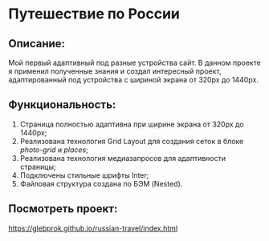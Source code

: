# Путешествие по России

## Описание:
Мой первый адаптивный под разные устройства сайт.
В данном проекте я применил полученные знания и создал интересный проект, адаптированный под устройства с шириной экрана от 320px до 1440px.

## Функциональность:
1. Страница полностью адаптивна при ширине экрана от 320px до 1440px;
2. Реализована технология Grid Layout для создания сеток в блоке *photo-grid* и *places*;
3. Реализована технология медиазапросов для адаптивности страницы;
4. Подключены стильные шрифты Inter;
5. Файловая структура создана по БЭМ (Nested).
  
## Посмотреть проект:  
https://glebprok.github.io/russian-travel/index.html
